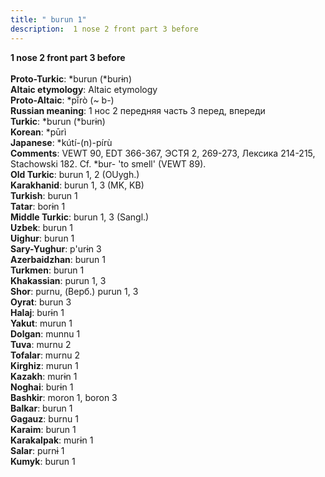 ```yaml
---
title: " burun 1"
description:  1 nose 2 front part 3 before
---
```

<p data-pagefind-weight="0.5">
<strong> 1 nose 2 front part 3 before</strong><br><br>
<strong>Proto-Turkic</strong>:  *burun (*burɨn)<br>
<strong>Altaic etymology</strong>:  Altaic etymology<br>
<strong> Proto-Altaic</strong>:  *pĭ́rò (~ b-)<br>
<strong>Russian meaning</strong>:  1 нос 2 передняя часть 3 перед, впереди<br>
<strong>Turkic</strong>:  *burun (*burɨn)<br>
<strong>Korean</strong>:  *pūrì<br>
<strong>Japanese</strong>:  *kútí-(n)-pírù<br>
<strong>Comments</strong>:  VEWT 90, EDT 366-367, ЭСТЯ 2, 269-273, Лексика 214-215, Stachowski 182. Cf. *bur- 'to smell' (VEWT 89).<br>
<strong>Old Turkic</strong>:  burun 1, 2 (OUygh.)<br>
<strong>Karakhanid</strong>:  burun 1, 3 (MK, KB)<br>
<strong>Turkish</strong>:  burun 1<br>
<strong>Tatar</strong>:  borɨn 1<br>
<strong>Middle Turkic</strong>:  burun 1, 3 (Sangl.)<br>
<strong>Uzbek</strong>:  burun 1<br>
<strong>Uighur</strong>:  burun 1<br>
<strong>Sary-Yughur</strong>:  p'urɨn 3<br>
<strong>Azerbaidzhan</strong>:  burun 1<br>
<strong>Turkmen</strong>:  burun 1<br>
<strong>Khakassian</strong>:  purun 1, 3<br>
<strong>Shor</strong>:  purnu, (Верб.) purun 1, 3<br>
<strong>Oyrat</strong>:  burun 3<br>
<strong>Halaj</strong>:  burɨn 1<br>
<strong>Yakut</strong>:  murun 1<br>
<strong>Dolgan</strong>:  munnu 1<br>
<strong>Tuva</strong>:  murnu 2<br>
<strong>Tofalar</strong>:  murnu 2<br>
<strong>Kirghiz</strong>:  murun 1<br>
<strong>Kazakh</strong>:  murɨn 1<br>
<strong>Noghai</strong>:  burɨn 1<br>
<strong>Bashkir</strong>:  moron 1, boron 3<br>
<strong>Balkar</strong>:  burun 1<br>
<strong>Gagauz</strong>:  burnu 1<br>
<strong>Karaim</strong>:  burun 1<br>
<strong>Karakalpak</strong>:  murɨn 1<br>
<strong>Salar</strong>:  purnɨ 1<br>
<strong>Kumyk</strong>:  burun 1<br>

</p>
